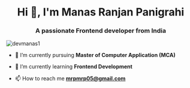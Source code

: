 <h1 align="center">Hi 👋, I'm Manas Ranjan Panigrahi</h1>
<h3 align="center">A passionate Frontend developer from India</h3>

<p align="left"> <img src="https://komarev.com/ghpvc/?username=devmanas1&label=Profile%20views&color=0e75b6&style=flat" alt="devmanas1" /> </p>

- 🔭 I’m currently pursuing **Master of Computer Application (MCA)**

- 🌱 I’m currently learning **Frontend Development**

- 📫 How to reach me **mrpmrp05@gmail.com**

